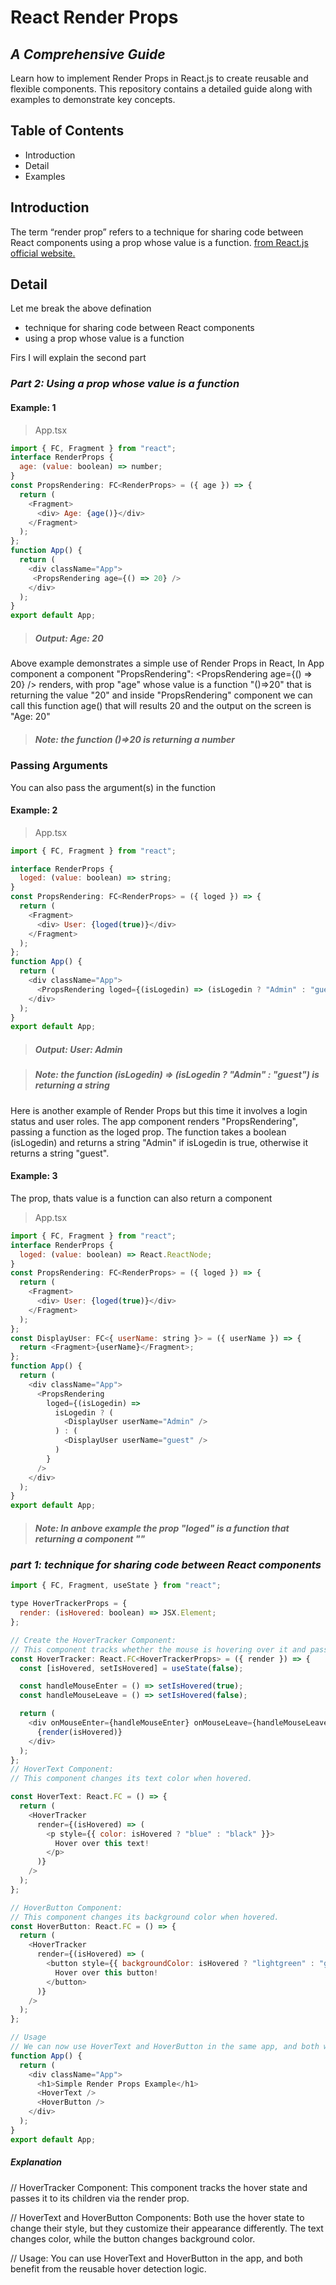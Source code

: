 # React Render Props
## _A Comprehensive Guide_
Learn how to implement Render Props in React.js to create reusable and flexible components. This repository contains a detailed guide along with examples to demonstrate key concepts.

## Table of Contents

- Introduction
- Detail
- Examples

## Introduction
The term “render prop” refers to a technique for sharing code between React components using a prop whose value is a function.
[from React.js official website.](https://legacy.reactjs.org/docs/render-props.html)

## Detail
Let me break the above defination
 - technique for sharing code between React components
 - using a prop whose value is a function

Firs I will explain the second part

### _Part 2: Using a prop whose value is a function_

#### Example: 1
>App.tsx
```js
import { FC, Fragment } from "react";
interface RenderProps {
  age: (value: boolean) => number;
}
const PropsRendering: FC<RenderProps> = ({ age }) => {
  return (
    <Fragment>
      <div> Age: {age()}</div>
    </Fragment>
  );
};
function App() {
  return (
    <div className="App">
     <PropsRendering age={() => 20} />
    </div>
  );
}
export default App;
```
> ##### _Output: Age: 20_
Above example demonstrates a simple use of Render Props in React,
In App component a component "PropsRendering": <PropsRendering age={() => 20} /> renders, with prop "age" whose value is a function "()=>20" that is returning the value "20" and inside "PropsRendering" component we can call this function age() that will results 20 and the output on the screen is "Age: 20"

> ##### _Note: the function ()=>20 is returning a number_

### Passing Arguments
You can also pass the argument(s) in the function
#### Example: 2
>App.tsx
```js
import { FC, Fragment } from "react";

interface RenderProps {
  loged: (value: boolean) => string;
}
const PropsRendering: FC<RenderProps> = ({ loged }) => {
  return (
    <Fragment>
      <div> User: {loged(true)}</div>
    </Fragment>
  );
};
function App() {
  return (
    <div className="App">
      <PropsRendering loged={(isLogedin) => (isLogedin ? "Admin" : "guest")} />
    </div>
  );
}
export default App;
```
> ##### _Output: User: Admin_

> ##### _Note: the function (isLogedin) => (isLogedin ? "Admin" : "guest") is returning a string_
Here is another example of Render Props but this time it involves a login status and user roles.
The app component renders "PropsRendering", passing a function as the loged prop. The function takes a boolean (isLogedin) and returns a string "Admin" if isLogedin is true, otherwise it returns a string "guest".

#### Example: 3
The prop, thats value is a function can also return a component
>App.tsx
```js
import { FC, Fragment } from "react";
interface RenderProps {
  loged: (value: boolean) => React.ReactNode;
}
const PropsRendering: FC<RenderProps> = ({ loged }) => {
  return (
    <Fragment>
      <div> User: {loged(true)}</div>
    </Fragment>
  );
};
const DisplayUser: FC<{ userName: string }> = ({ userName }) => {
  return <Fragment>{userName}</Fragment>;
};
function App() {
  return (
    <div className="App">
      <PropsRendering
        loged={(isLogedin) =>
          isLogedin ? (
            <DisplayUser userName="Admin" />
          ) : (
            <DisplayUser userName="guest" />
          )
        }
      />
    </div>
  );
}
export default App;
```
> ##### _Note: In anbove example the prop "loged" is a function that returning a component "<DisplayUser userName="Admin" />"_


### _part 1: technique for sharing code between React components_

```js
import { FC, Fragment, useState } from "react";

type HoverTrackerProps = {
  render: (isHovered: boolean) => JSX.Element;
};

// Create the HoverTracker Component:
// This component tracks whether the mouse is hovering over it and passes this information via the render prop.
const HoverTracker: React.FC<HoverTrackerProps> = ({ render }) => {
  const [isHovered, setIsHovered] = useState(false);

  const handleMouseEnter = () => setIsHovered(true);
  const handleMouseLeave = () => setIsHovered(false);

  return (
    <div onMouseEnter={handleMouseEnter} onMouseLeave={handleMouseLeave}>
      {render(isHovered)}
    </div>
  );
};
// HoverText Component:
// This component changes its text color when hovered.

const HoverText: React.FC = () => {
  return (
    <HoverTracker
      render={(isHovered) => (
        <p style={{ color: isHovered ? "blue" : "black" }}>
          Hover over this text!
        </p>
      )}
    />
  );
};

// HoverButton Component:
// This component changes its background color when hovered.
const HoverButton: React.FC = () => {
  return (
    <HoverTracker
      render={(isHovered) => (
        <button style={{ backgroundColor: isHovered ? "lightgreen" : "gray" }}>
          Hover over this button!
        </button>
      )}
    />
  );
};

// Usage
// We can now use HoverText and HoverButton in the same app, and both will share the hover logic from HoverTracker.
function App() {
  return (
    <div className="App">
      <h1>Simple Render Props Example</h1>
      <HoverText />
      <HoverButton />
    </div>
  );
}
export default App;
```
##### Explanation

// HoverTracker Component: This component tracks the hover state and passes it to its children via the render prop.

// HoverText and HoverButton Components: Both use the hover state to change their style, but they customize their appearance differently. The text changes color, while the button changes background color.

// Usage: You can use HoverText and HoverButton in the app, and both benefit from the reusable hover detection logic.


